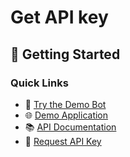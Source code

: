 # Get API key

## 🚀 Getting Started

### **Quick Links**

* 🤖 [Try the Demo Bot](https://t.me/SwapNetDemoBot)
* 🌐 [Demo Application](http://app.swap-net.xyz/)
* 📚 [API Documentation](http://docs.swap-net.xyz/)
* 🔑 [Request API Key](mailto:info@swap-net.xyz?subject=Request%20for%20API%20key)
